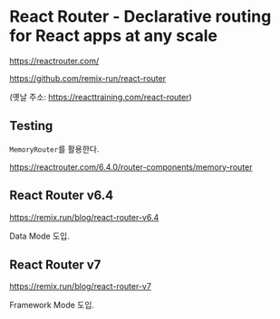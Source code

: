 # React Router - Declarative routing for React apps at any scale

<https://reactrouter.com/>

<https://github.com/remix-run/react-router>

(옛날 주소: <https://reacttraining.com/react-router>)

## Testing

`MemoryRouter`를 활용한다.

<https://reactrouter.com/6.4.0/router-components/memory-router>

## React Router v6.4

<https://remix.run/blog/react-router-v6.4>

Data Mode 도입.

## React Router v7

<https://remix.run/blog/react-router-v7>

Framework Mode 도입.
